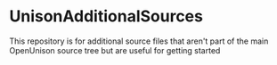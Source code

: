 # UnisonAdditionalSources
This repository is for additional source files that aren't part of the main OpenUnison source tree but are useful for getting started
